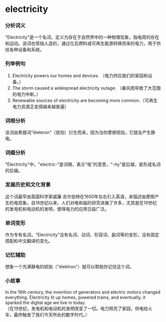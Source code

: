 # electricity

### 分析词义

  

"Electricity"是一个名词，定义为存在于自然界中的一种物理现象，指电荷的存在和运动。该词也常指人造的，通过化石燃料或可再生能源转换而来的电力，用于供给各种设备和系统。

  

### 列举例句

  

1.  Electricity powers our homes and devices. （电力供应我们的家园和设备。）
2.  The storm caused a widespread electricity outage. （暴风雨导致了大范围的电力中断。）
3.  Renewable sources of electricity are becoming more common.（可再生电力资源正变得越来越普遍）

  

### 词根分析

  

该词由希腊词“ēlektron”（琥珀）衍生而来，因为当你摩擦琥珀，它就会产生静电。

  

### 词缀分析

  

"Electricity"中，"electric-"是词根，表示“电”的意思，"-ity"是后缀，是形成名词的后缀。

  

### 发展历史和文化背景

  

这个词最早由英国科学家威廉·吉尔伯特在1600年左右引入英语，来描述由摩擦产生的电现象。自18世纪以来，人们对电和磁的研究进展了许多，尤其是在19世纪的发电机和电动机的发明，使得电力的应用日益广泛。

  

### 单词变形

  

作为专有名词，"Electricity"没有名词、动词、形容词、副词等的变形，没有固定搭配和中文翻译的变化。

  

### 记忆辅助

  

想象一个充满静电的琥珀（"ēlektron"）就可以帮助你记住这个词。

  

### 小故事

  

In the 19th century, the invention of generators and electric motors changed everything. Electricity lit up homes, powered trains, and eventually, it sparked the digital age we live in today.  
（在19世纪，发电机和电动机的发明改变了一切。电力照亮了家园，供电给火车，最终触发了我们今天所处的数字时代。）
